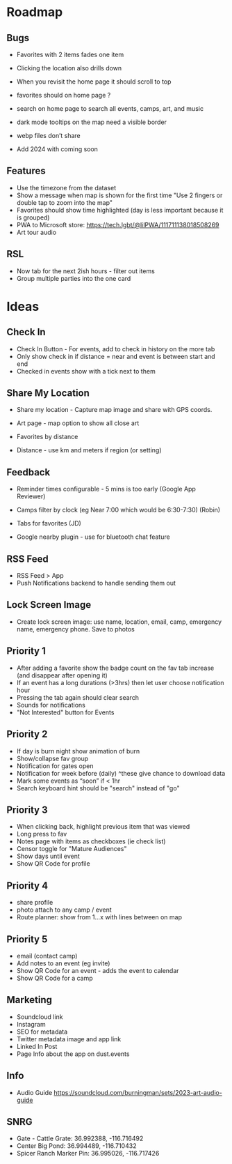 
# Roadmap

## Bugs
- Favorites with 2 items fades one item
- Clicking the location also drills down
- When you revisit the home page it should scroll to top

- favorites should on home page ?
- search on home page to search all events, camps, art, and music
- dark mode tooltips on the map need a visible border 
- webp files don’t share

- Add 2024 with coming soon

## Features
- Use the timezone from the dataset
- Show a message when map is shown for the first time "Use 2 fingers or double tap to zoom into the map"
- Favorites should show time highlighted (day is less important because it is grouped)
- PWA to Microsoft store: https://tech.lgbt/@lilPWA/111711138018508269
- Art tour audio

## RSL
- Now tab for the next 2ish hours - filter out items
- Group multiple parties into the one card

# Ideas

## Check In
- Check In Button - For events, add to check in history on the more tab
- Only show check in if distance = near and event is between start and end
- Checked in events show with a tick next to them

## Share My Location
- Share my location - Capture map image and share with GPS coords.

- Art page - map option to show all close art
- Favorites by distance
- Distance - use km and meters if region (or setting)

## Feedback
- Reminder times configurable - 5 mins is too early (Google App Reviewer)
- Camps filter by clock (eg Near 7:00 which would be 6:30-7:30) (Robin)
- Tabs for favorites (JD)

- Google nearby plugin - use for bluetooth chat feature

## RSS Feed
- RSS Feed > App
- Push Notifications backend to handle sending them out

## Lock Screen Image
- Create lock screen image: use name, location, email, camp, emergency name, emergency phone. Save to photos

## Priority 1
- After adding a favorite show the badge count on the fav tab increase (and disappear after opening it)
- If an event has a long durations (>3hrs) then let user choose notification hour
- Pressing the tab again should clear search
- Sounds for notifications
- "Not Interested" button for Events

## Priority 2
- If day is burn night show animation of burn
- Show/collapse fav group
- Notification for gates open
- Notification for week before (daily) ^these give chance to download data
- Mark some events as “soon” if < 1hr
- Search keyboard hint should be "search" instead of "go"

## Priority 3
- When clicking back, highlight previous item that was viewed
- Long press to fav
- Notes page with items as checkboxes (ie check list)
- Censor toggle for "Mature Audiences"
- Show days until event
- Show QR Code for profile

## Priority 4
- share profile
- photo attach to any camp / event
- Route planner: show from 1...x with lines between on map

## Priority 5
- email (contact camp)
- Add notes to an event (eg invite)
- Show QR Code for an event - adds the event to calendar
- Show QR Code for a camp

## Marketing
- Soundcloud link
- Instagram
- SEO for metadata
- Twitter metadata image and app link
- Linked In Post
- Page Info about the app on dust.events

## Info
- Audio Guide https://soundcloud.com/burningman/sets/2023-art-audio-guide

## SNRG
- Gate - Cattle Grate: 36.992388, -116.716492
- Center Big Pond: 36.994489, -116.710432
- Spicer Ranch Marker Pin: 36.995026, -116.717426

